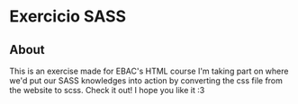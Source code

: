 # Exercicio SASS
## About
This is an exercise made for EBAC's HTML course I'm taking part on where we'd put our SASS knowledges into action by converting the css file from the website to scss.
Check it out! I hope you like it :3
